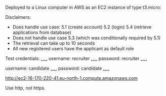 
Deployed to a Linux computer in AWS as an EC2 instance of type t3.micro:

Disclaimers:
- Does handle use case: 5.1 (create account) 5.2 (login) 5.4 (retrieve applications from database)
- Does not handle use case 5.3 (which was conditionally required by 5.1)
- The retrieval can take up to 10 seconds
- All new registered users have the applicant as default role

Test credentials: ␣␣
username: recruiter ␣␣
password: recruiter ␣␣

username: candidate ␣␣
password: candidate ␣␣

http://ec2-16-170-220-41.eu-north-1.compute.amazonaws.com

Use http, not https.
